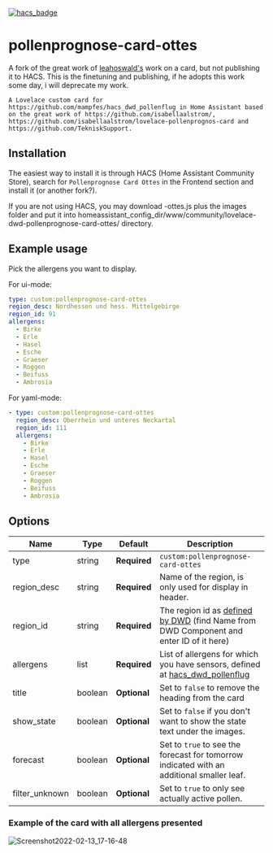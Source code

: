 [![hacs_badge](https://img.shields.io/badge/HACS-Custom-41BDF5.svg)](https://github.com/hacs/integration)

# pollenprognose-card-ottes

A fork of the great work of [leahoswald's](https://github.com/leahoswald/) work on a card, but not publishing it to HACS. This is the finetuning and publishing, if he adopts this work some day, i will deprecate my work.

```
A Lovelace custom card for https://github.com/mampfes/hacs_dwd_pollenflug in Home Assistant based on the great work of https://github.com/isabellaalstrom/, https://github.com/isabellaalstrom/lovelace-pollenprognos-card and https://github.com/TekniskSupport.
```

## Installation

The easiest way to install it is through HACS (Home Assistant Community Store), search for `Pollenprognose Card Ottes` in the Frontend section and install it (or another fork?).

If you are not using HACS, you may download -ottes.js plus the images folder and put it into homeassistant_config_dir/www/community/lovelace-dwd-pollenprognose-card-ottes/ directory.

## Example usage
Pick the allergens you want to display.

For ui-mode:
```yaml
type: custom:pollenprognose-card-ottes
region_desc: Nordhessen und hess. Mittelgebirge
region_id: 91
allergens:
  - Birke
  - Erle
  - Hasel
  - Esche
  - Graeser
  - Roggen
  - Beifuss
  - Ambrosia
```

For yaml-mode:
```yaml
- type: custom:pollenprognose-card-ottes
  region_desc: Oberrhein und unteres Neckartal
  region_id: 111
  allergens:
    - Birke
    - Erle
    - Hasel
    - Esche
    - Graeser
    - Roggen
    - Beifuss
    - Ambrosia
```

## Options

| Name | Type | Default | Description
| ---- | ---- | ------- | -----------
| type | string | **Required** | `custom:pollenprognose-card-ottes`
| region_desc | string | **Required** | Name of the region, is only used for display in header.
| region_id | string | **Required** | The region id as [defined by DWD](https://opendata.dwd.de/climate_environment/health/alerts/Beschreibung_pollen_s31fg.pdf) (find Name from DWD Component and enter ID of it here)
| allergens | list | **Required** | List of allergens for which you have sensors, defined at [hacs_dwd_pollenflug](https://github.com/mampfes/hacs_dwd_pollenflug)
| title | boolean | **Optional** | Set to `false` to remove the heading from the card
| show_state | boolean | **Optional** | Set to `false` if you don't want to show the state text under the images.
| forecast | boolean | **Optional** | Set to `true` to see the forecast for tomorrow indicated with an additional smaller leaf.
| filter_unknown | boolean | **Optional** | Set to `true` to only see actually active pollen.

### Example of the card with all allergens presented
![Screenshot2022-02-13_17-16-48](https://user-images.githubusercontent.com/1292551/153762269-214888ae-d2bb-445b-a90a-f4336cd303e1.png)
